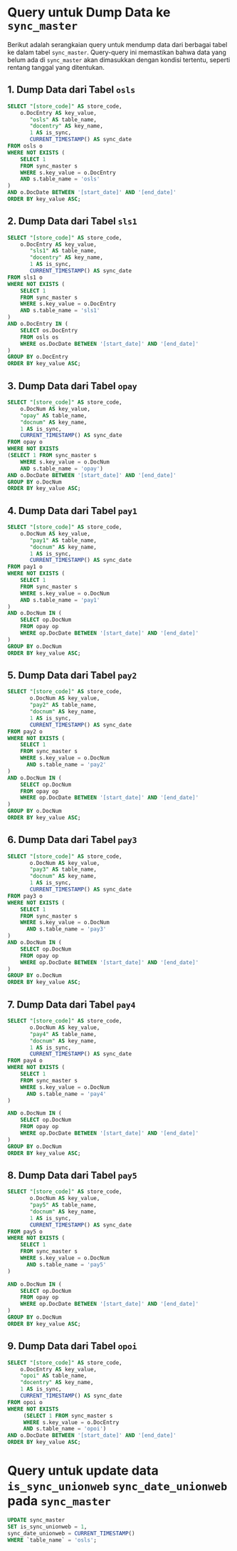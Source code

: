 # Query untuk Dump Data ke `sync_master`

Berikut adalah serangkaian query untuk mendump data dari berbagai tabel ke dalam tabel `sync_master`. Query-query ini memastikan bahwa data yang belum ada di `sync_master` akan dimasukkan dengan kondisi tertentu, seperti rentang tanggal yang ditentukan.

## 1. Dump Data dari Tabel `osls`

```sql
SELECT "[store_code]" AS store_code,
	o.DocEntry AS key_value,
       "osls" AS table_name,
       "docentry" AS key_name,
       1 AS is_sync,
       CURRENT_TIMESTAMP() AS sync_date
FROM osls o
WHERE NOT EXISTS (
	SELECT 1
	FROM sync_master s
	WHERE s.key_value = o.DocEntry
	AND s.table_name = 'osls'
)
AND o.DocDate BETWEEN '[start_date]' AND '[end_date]'
ORDER BY key_value ASC;
```

## 2. Dump Data dari Tabel `sls1`

```sql
SELECT "[store_code]" AS store_code,
	o.DocEntry AS key_value,
       "sls1" AS table_name,
       "docentry" AS key_name,
       1 AS is_sync,
       CURRENT_TIMESTAMP() AS sync_date
FROM sls1 o
WHERE NOT EXISTS (
	SELECT 1
	FROM sync_master s
	WHERE s.key_value = o.DocEntry
	AND s.table_name = 'sls1'
)
AND o.DocEntry IN (
	SELECT os.DocEntry
	FROM osls os
	WHERE os.DocDate BETWEEN '[start_date]' AND '[end_date]'
)
GROUP BY o.DocEntry
ORDER BY key_value ASC;
```

## 3. Dump Data dari Tabel `opay`

```sql
SELECT "[store_code]" AS store_code,
	o.DocNum AS key_value,
	"opay" AS table_name,
	"docnum" AS key_name,
	1 AS is_sync,
	CURRENT_TIMESTAMP() AS sync_date
FROM opay o
WHERE NOT EXISTS
(SELECT 1 FROM sync_master s
	WHERE s.key_value = o.DocNum
	AND s.table_name = 'opay')
AND o.DocDate BETWEEN '[start_date]' AND '[end_date]'
GROUP BY o.DocNum
ORDER BY key_value ASC;
```

## 4. Dump Data dari Tabel `pay1`

```sql
SELECT "[store_code]" AS store_code,
	o.DocNum AS key_value,
       "pay1" AS table_name,
       "docnum" AS key_name,
       1 AS is_sync,
       CURRENT_TIMESTAMP() AS sync_date
FROM pay1 o
WHERE NOT EXISTS (
	SELECT 1 
	FROM sync_master s
	WHERE s.key_value = o.DocNum
	AND s.table_name = 'pay1'
)
AND o.DocNum IN (
	SELECT op.DocNum
	FROM opay op
	WHERE op.DocDate BETWEEN '[start_date]' AND '[end_date]'
)
GROUP BY o.DocNum
ORDER BY key_value ASC;
```

## 5. Dump Data dari Tabel `pay2`

```sql
SELECT "[store_code]" AS store_code,
       o.DocNum AS key_value,
       "pay2" AS table_name,
       "docnum" AS key_name,
       1 AS is_sync,
       CURRENT_TIMESTAMP() AS sync_date
FROM pay2 o
WHERE NOT EXISTS (
    SELECT 1
    FROM sync_master s
    WHERE s.key_value = o.DocNum
      AND s.table_name = 'pay2'
)
AND o.DocNum IN (
    SELECT op.DocNum
    FROM opay op
    WHERE op.DocDate BETWEEN '[start_date]' AND '[end_date]'
)
GROUP BY o.DocNum
ORDER BY key_value ASC;
```

## 6. Dump Data dari Tabel `pay3`

```sql
SELECT "[store_code]" AS store_code,
       o.DocNum AS key_value,
       "pay3" AS table_name,
       "docnum" AS key_name,
       1 AS is_sync,
       CURRENT_TIMESTAMP() AS sync_date
FROM pay3 o
WHERE NOT EXISTS (
    SELECT 1
    FROM sync_master s
    WHERE s.key_value = o.DocNum
      AND s.table_name = 'pay3'
)
AND o.DocNum IN (
    SELECT op.DocNum
    FROM opay op
    WHERE op.DocDate BETWEEN '[start_date]' AND '[end_date]'
)
GROUP BY o.DocNum
ORDER BY key_value ASC;
```

## 7. Dump Data dari Tabel `pay4`

```sql
SELECT "[store_code]" AS store_code,
       o.DocNum AS key_value,
       "pay4" AS table_name,
       "docnum" AS key_name,
       1 AS is_sync,
       CURRENT_TIMESTAMP() AS sync_date
FROM pay4 o
WHERE NOT EXISTS (
    SELECT 1
    FROM sync_master s
    WHERE s.key_value = o.DocNum
      AND s.table_name = 'pay4'
)

AND o.DocNum IN (
    SELECT op.DocNum
    FROM opay op
    WHERE op.DocDate BETWEEN '[start_date]' AND '[end_date]'
)
GROUP BY o.DocNum
ORDER BY key_value ASC;
```

## 8. Dump Data dari Tabel `pay5`

```sql
SELECT "[store_code]" AS store_code,
       o.DocNum AS key_value,
       "pay5" AS table_name,
       "docnum" AS key_name,
       1 AS is_sync,
       CURRENT_TIMESTAMP() AS sync_date
FROM pay5 o
WHERE NOT EXISTS (
    SELECT 1
    FROM sync_master s
    WHERE s.key_value = o.DocNum
      AND s.table_name = 'pay5'
)

AND o.DocNum IN (
    SELECT op.DocNum
    FROM opay op
    WHERE op.DocDate BETWEEN '[start_date]' AND '[end_date]'
)
GROUP BY o.DocNum
ORDER BY key_value ASC;
```

## 9. Dump Data dari Tabel `opoi`

```sql
SELECT "[store_code]" AS store_code, 
	o.DocEntry AS key_value,
	"opoi" AS table_name,
	"docentry" AS key_name,
	1 AS is_sync,
	CURRENT_TIMESTAMP() AS sync_date
FROM opoi o
WHERE NOT EXISTS
	 (SELECT 1 FROM sync_master s
	 WHERE s.key_value = o.DocEntry
	 AND s.table_name = 'opoi')
AND o.DocDate BETWEEN '[start_date]' AND '[end_date]'
ORDER BY key_value ASC;
```

# Query untuk update data `is_sync_unionweb` `sync_date_unionweb` pada `sync_master`

```sql
UPDATE sync_master
SET is_sync_unionweb = 1,
sync_date_unionweb = CURRENT_TIMESTAMP()
WHERE `table_name` = 'osls';
```
